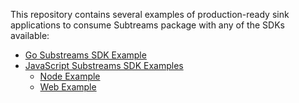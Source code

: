 This repository contains several examples of production-ready  sink applications to consume Subtreams package with any of the SDKs available:

- [Go Substreams SDK Example](go)
- [JavaScript Substreams SDK Examples](javascript)
    - [Node Example](javascript/node)
    - [Web Example](javascript/web)